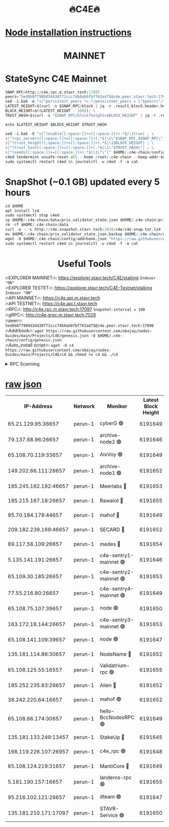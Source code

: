 <h1 align="center"> 🔥C4E🔥</h1>

[Node installation instructions](https://github.com/obajay/nodes-Guides/tree/main/Projects/C4E)
=

<h1 align="center"> MAINNET</h1>

# StateSync C4E Mainnet
```python
SNAP_RPC=http://c4e.rpc.m.stavr.tech:17097
peers="5ed0b8f7989d34438f71ccc74b0ab0fbf763a475@c4e.peer.stavr.tech:17096"
sed -i.bak -e "s/^persistent_peers *=.*/persistent_peers = \"$peers\"/" $HOME/.c4e-chain/config/config.toml
LATEST_HEIGHT=$(curl -s $SNAP_RPC/block | jq -r .result.block.header.height); \
BLOCK_HEIGHT=$((LATEST_HEIGHT - 100)); \
TRUST_HASH=$(curl -s "$SNAP_RPC/block?height=$BLOCK_HEIGHT" | jq -r .result.block_id.hash)

echo $LATEST_HEIGHT $BLOCK_HEIGHT $TRUST_HASH

sed -i.bak -E "s|^(enable[[:space:]]+=[[:space:]]+).*$|\1true| ; \
s|^(rpc_servers[[:space:]]+=[[:space:]]+).*$|\1\"$SNAP_RPC,$SNAP_RPC\"| ; \
s|^(trust_height[[:space:]]+=[[:space:]]+).*$|\1$BLOCK_HEIGHT| ; \
s|^(trust_hash[[:space:]]+=[[:space:]]+).*$|\1\"$TRUST_HASH\"| ; \
s|^(seeds[[:space:]]+=[[:space:]]+).*$|\1\"\"|" $HOME/.c4e-chain/config/config.toml
c4ed tendermint unsafe-reset-all --home /root/.c4e-chain --keep-addr-book
sudo systemctl restart c4ed && journalctl -u c4ed -f -o cat
```
# SnapShot (~0.1 GB) updated every 5 hours
```python
cd $HOME
apt install lz4
sudo systemctl stop c4ed
cp $HOME/.c4e-chain/data/priv_validator_state.json $HOME/.c4e-chain/priv_validator_state.json.backup
rm -rf $HOME/.c4e-chain/data
curl -o - -L http://c4e.snapshot.stavr.tech:1018/c4e/c4e-snap.tar.lz4 | lz4 -c -d - | tar -x -C $HOME/.c4e-chain --strip-components 2
mv $HOME/.c4e-chain/priv_validator_state.json.backup $HOME/.c4e-chain/data/priv_validator_state.json
wget -O $HOME/.c4e-chain/config/addrbook.json "https://raw.githubusercontent.com/obajay/nodes-Guides/main/Projects/C4E/addrbook.json"
sudo systemctl restart c4ed && journalctl -u c4ed -f -o cat
```
 <h1 align="center"> Useful Tools</h1>

🔥EXPLORER MAINNET🔥:  https://explorer.stavr.tech/C4E/staking            `Indexer "ON"` \
🔥EXPLORER TESTET🔥:   https://explorer.stavr.tech/C4E-Testnet/staking     `Indexer "ON"` \
🔥API MAINNET🔥:       https://c4e.api.m.stavr.tech \
🔥API TESTNET🔥:       https://c4e.api.t.stavr.tech \
🔥RPC🔥:               http://c4e.rpc.m.stavr.tech:17097                  `Snapshot-interval = 100` \
🔥gRPC🔥:              http://c4e.grpc.m.stavr.tech:7029 \
🔥peer🔥:              `5ed0b8f7989d34438f71ccc74b0ab0fbf763a475@c4e.peer.stavr.tech:17096` \
🔥Addrbook🔥:    ```wget https://raw.githubusercontent.com/obajay/nodes-Guides/main/Projects/C4E/genesis.json -O $HOME/.c4e-chain/config/genesis.json``` \
🔥Auto_install script🔥: ```wget -O c4 https://raw.githubusercontent.com/obajay/nodes-Guides/main/Projects/C4E/c4 && chmod +x c4 && ./c4```





<details>
<summary>RPC Scanning</summary>

<h2 align="center"> We scan nodes in real time every 4 hours. And we provide the final result of RPC endpoints.
We cannot influence the operation of these nodes in any way. </h2>


```python
If Voting Power is higher than 0 --> then the Node is a validator of the network and may be subject to attack and be a potential threat to the chain.
```
```python
We marked such validators with a red symbol
```

</details>

[raw json](https://rpc-check.c4e.stavr.tech/c4e/rpc-c4e-result.json)
=



<table><tr><th>IP-Address</th><th>Network</th><th>Moniker</th><th>Latest Block Height</th><th>Earliest Block Height</th><th>Catching Up</th><th>Tx Index</th><th>Voting Power</th><th>Scan Time</th></tr><tr><td>65.21.129.95:36657</td><td>perun-1</td><td>cyberG 🟢</td><td>6191649</td><td>0</td><td>False</td><td>on</td><td>0</td><td>2023-12-08T02:47:28.209645858UTC</td></tr><tr><td>79.137.68.96:26657</td><td>perun-1</td><td>archive-node2 🟢</td><td>6191646</td><td>1</td><td>False</td><td>on</td><td>0</td><td>2023-12-08T02:47:10.335690439UTC</td></tr><tr><td>65.108.70.119:33657</td><td>perun-1</td><td>AlxVoy 🟢</td><td>6191649</td><td>1</td><td>False</td><td>on</td><td>0</td><td>2023-12-08T02:47:27.353097323UTC</td></tr><tr><td>149.202.66.111:26657</td><td>perun-1</td><td>archive-node1 🟢</td><td>6191652</td><td>1</td><td>False</td><td>on</td><td>0</td><td>2023-12-08T02:47:44.241694220UTC</td></tr><tr><td>185.245.182.192:46657</td><td>perun-1</td><td>Meerlabs 🔴</td><td>6191653</td><td>1051501</td><td>False</td><td>on</td><td>493550</td><td>2023-12-08T02:47:49.711569820UTC</td></tr><tr><td>185.215.167.18:26657</td><td>perun-1</td><td>Rawalot 🔴</td><td>6191655</td><td>1090501</td><td>False</td><td>on</td><td>579034</td><td>2023-12-08T02:48:02.190974755UTC</td></tr><tr><td>95.70.184.178:44657</td><td>perun-1</td><td>mahof 🔴</td><td>6191649</td><td>2342001</td><td>False</td><td>off</td><td>1357006</td><td>2023-12-08T02:47:26.535056030UTC</td></tr><tr><td>209.182.239.169:46657</td><td>perun-1</td><td>SECARD 🔴</td><td>6191652</td><td>2616101</td><td>False</td><td>off</td><td>675729</td><td>2023-12-08T02:47:41.526016764UTC</td></tr><tr><td>89.117.58.109:26657</td><td>perun-1</td><td>medes 🔴</td><td>6191654</td><td>2826001</td><td>False</td><td>off</td><td>471345</td><td>2023-12-08T02:47:56.845549333UTC</td></tr><tr><td>5.135.141.191:26657</td><td>perun-1</td><td>c4e-sentry1-mainnet 🟢</td><td>6191646</td><td>4267001</td><td>False</td><td>on</td><td>0</td><td>2023-12-08T02:47:09.955949234UTC</td></tr><tr><td>65.109.30.185:26657</td><td>perun-1</td><td>c4e-sentry2-mainnet 🟢</td><td>6191653</td><td>5186001</td><td>False</td><td>on</td><td>0</td><td>2023-12-08T02:47:49.364654961UTC</td></tr><tr><td>77.55.216.80:26657</td><td>perun-1</td><td>c4e-sentry4-mainnet 🟢</td><td>6191649</td><td>5187001</td><td>False</td><td>on</td><td>0</td><td>2023-12-08T02:47:26.933432105UTC</td></tr><tr><td>65.108.75.107:39657</td><td>perun-1</td><td>node 🟢</td><td>6191650</td><td>5198801</td><td>False</td><td>on</td><td>0</td><td>2023-12-08T02:47:30.593226763UTC</td></tr><tr><td>163.172.18.144:26657</td><td>perun-1</td><td>c4e-sentry3-mainnet 🟢</td><td>6191653</td><td>5286001</td><td>False</td><td>on</td><td>0</td><td>2023-12-08T02:47:50.406643352UTC</td></tr><tr><td>65.108.141.109:39657</td><td>perun-1</td><td>node 🟢</td><td>6191647</td><td>5303301</td><td>False</td><td>on</td><td>0</td><td>2023-12-08T02:47:13.154979219UTC</td></tr><tr><td>135.181.114.86:30657</td><td>perun-1</td><td>NodeName 🔴</td><td>6191652</td><td>5508301</td><td>False</td><td>off</td><td>333717</td><td>2023-12-08T02:47:44.578964330UTC</td></tr><tr><td>65.108.125.55:16557</td><td>perun-1</td><td>Validatrium-rpc 🟢</td><td>6191655</td><td>5551301</td><td>False</td><td>on</td><td>0</td><td>2023-12-08T02:47:59.339110082UTC</td></tr><tr><td>185.252.235.83:26657</td><td>perun-1</td><td>Alien 🔴</td><td>6191652</td><td>5736001</td><td>False</td><td>on</td><td>380508</td><td>2023-12-08T02:47:44.865487095UTC</td></tr><tr><td>38.242.220.64:16657</td><td>perun-1</td><td>mahof 🟢</td><td>6191652</td><td>5980001</td><td>False</td><td>off</td><td>0</td><td>2023-12-08T02:47:41.817325063UTC</td></tr><tr><td>65.108.66.174:30657</td><td>perun-1</td><td>hello-BccNodesRPC 🟢</td><td>6191649</td><td>5985401</td><td>False</td><td>on</td><td>0</td><td>2023-12-08T02:47:27.710952033UTC</td></tr><tr><td>135.181.133.249:13457</td><td>perun-1</td><td>StakeUp 🔴</td><td>6191645</td><td>6015001</td><td>False</td><td>on</td><td>1357007</td><td>2023-12-08T02:47:01.419797638UTC</td></tr><tr><td>168.119.226.107:26957</td><td>perun-1</td><td>c4e_rpc 🟢</td><td>6191648</td><td>6091648</td><td>False</td><td>on</td><td>0</td><td>2023-12-08T02:47:19.609442583UTC</td></tr><tr><td>65.108.124.219:31657</td><td>perun-1</td><td>MantiCore 🔴</td><td>6191649</td><td>6091649</td><td>False</td><td>off</td><td>837534</td><td>2023-12-08T02:47:26.112054037UTC</td></tr><tr><td>5.181.190.157:16657</td><td>perun-1</td><td>landeros-rpc 🟢</td><td>6191655</td><td>6177001</td><td>False</td><td>on</td><td>0</td><td>2023-12-08T02:48:01.813911208UTC</td></tr><tr><td>95.216.102.121:26657</td><td>perun-1</td><td>dteam 🟢</td><td>6191647</td><td>6189001</td><td>False</td><td>on</td><td>0</td><td>2023-12-08T02:47:10.699244472UTC</td></tr><tr><td>135.181.210.171:17097</td><td>perun-1</td><td>STAVR-Service 🟢</td><td>6191650</td><td>6190501</td><td>False</td><td>on</td><td>0</td><td>2023-12-08T02:47:33.080522996UTC</td></tr></table>
